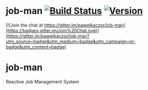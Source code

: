 job-man [![Build Status](https://travis-ci.org/pawelkaczor/job-man.svg?branch=master)](https://travis-ci.org/pawelkaczor/job-man) [![Version](https://img.shields.io/maven-central/v/pl.newicom.dddd/job-man-core_2.12.svg?label=version)](http://search.maven.org/#search%7Cga%7C1%7Cg%3Apl.newicom.jobman)
========

[![Join the chat at https://gitter.im/pawelkaczor/job-man](https://badges.gitter.im/Join%20Chat.svg)](https://gitter.im/pawelkaczor/job-man?utm_source=badge&utm_medium=badge&utm_campaign=pr-badge&utm_content=badge)

# job-man
Reactive Job Management System
